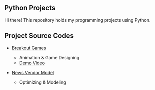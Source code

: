 ## Python Projects
Hi there!
This repository holds my programming projects using Python.

## Project Source Codes
* [Breakout Games](https://github.com/jenniferchiutw/sc-projects/tree/main/breakout%20games)
  * Animation & Game Designing 
  * [Demo Video](https://drive.google.com/file/d/17pWCpId1KGBa0KgPXm2gnzj5UR0LtvCc/view?usp=sharing)

* [News Vendor Model](https://github.com/jenniferchiutw/python_projects/tree/main/news%20vendor%20model)
  * Optimizing & Modeling  
